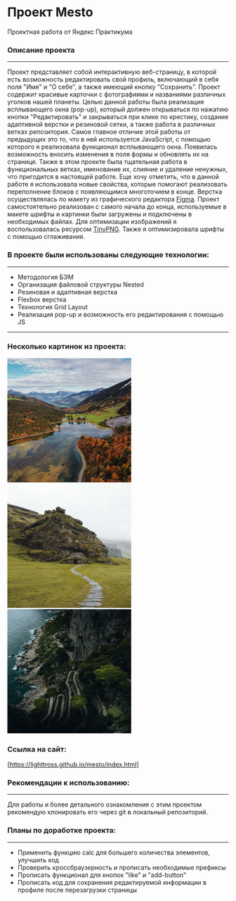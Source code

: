 # **Проект Mesto**
Проектная работа от Яндекс Практикума

### Описание проекта
--------------------
Проект представляет собой интерактивную веб-страницу, в которой есть возможность редактировать свой профиль, включающий в себя поля "Имя" и "О себе", а также имеющий кнопку "Сохранить". Проект содержит красивые карточки с фотографиями и названиями различных уголков нашей планеты.
Целью данной работы была реализация всплывающего окна (pop-up), который должен открываться по нажатию кнопки "Редактировать" и закрываться при клике по крестику, создание адаптивной верстки и резиновой сетки, а также работа в различных ветках репозитория. Самое главное отличие этой работы от предыдущих это то, что в ней используется JavaScript, с помощью которого я реализовала функционал всплывающего окна. Появилась возможность вносить изменения в поля формы и обновлять их на странице. Также в этом проекте была тщательная работа в функциональных ветках, именование их, слияние и удаление ненужных, что пригодится в настоящей работе. Еще хочу отметить, что в данной работе я использовала новые свойства, которые помогают реализовать переполнение блоков с появляющимся многоточием в конце. Верстка осуществлялась по макету из графического редактора [Figma](https://www.figma.com/file/2cn9N9jSkmxD84oJik7xL7/JavaScript.-Sprint-4?node-id=0%3A1). Проект самостоятельно реализован с самого начала до конца, используемые в макете шрифты и картинки были загружены и подключены в необходимых файлах. Для оптимизации изображений я воспользовалась ресурсом [TinyPNG](https://tinypng.com/). Также я оптимизировала шрифты с помощью сглаживания.

### В проекте были использованы следующие технологии:
-----------------------------------------------------
* Методология БЭМ
* Организация файловой структуры Nested
* Резиновая и адаптивная верстка
* Flexbox верстка
* Технология Grid Layout
* Реализация pop-up и возможность его редактирования с помощью JS
-----------------------------------------------------------------
### Несколько картинок из проекта:

<img src="./images/Switzerland-Obersee.jpg" width="282" height="282" alt="Озеро в Швейцарии">
<img src="./images/Iceland.jpg" width="282" height="282" alt="Пещера в Исландии">
<img src="./images/Italy-Capri.jpg" width="282" height="282" alt="Капри">

### Ссылка на сайт:
[https://lighttross.github.io/mesto/index.html]

### Рекомендации к использованию:
---------------------------------
Для работы и более детального ознакомления с этим проектом рекомендую клонировать его через git в локальный репозиторий.

### Планы по доработке проекта:
-------------------------------
* Применить функцию calc для большего количества элементов, улучшить код
* Проверить кроссбраузерность и прописать необходимые префиксы
* Прописать функционал для кнопок "like" и "add-button"
* Прописать код для сохранения редактируемой информации в профиле после перезагрузки страницы
